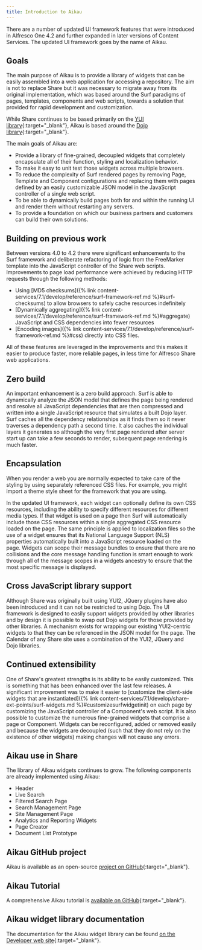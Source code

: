 ```yaml
---
title: Introduction to Aikau
---
```


There are a number of updated UI framework features that were introduced in Alfresco One 4.2 and further expanded in later versions of Content Services. The updated UI framework goes by the name of Aikau.

## Goals

The main purpose of Aikau is to provide a library of widgets that can be easily assembled into a web application for
accessing a repository. The aim is not to replace Share but it was necessary to migrate away from its original
implementation, which was based around the Surf paradigms of pages, templates, components and web scripts, towards a
solution that provided for rapid development and customization.

While Share continues to be based primarily on the [YUI library](https://clarle.github.io/yui3/){:target="_blank"}, Aikau is based around
the [Dojo library](https://dojotoolkit.org/){:target="_blank"}.

The main goals of Aikau are:

* Provide a library of fine-grained, decoupled widgets that completely encapsulate all of their function, styling and localization behavior.
* To make it easy to unit test those widgets across multiple browsers.
* To reduce the complexity of Surf rendered pages by removing Page, Template and Component configurations and replacing them with pages defined by an easily customizable JSON model in the JavaScript controller of a single web script.
* To be able to dynamically build pages both for and within the running UI and render them without restarting any servers.
* To provide a foundation on which our business partners and customers can build their own solutions.

## Building on previous work

Between versions 4.0 to 4.2 there were significant enhancements to the Surf framework and deliberate refactoring of logic
from the FreeMarker template into the JavaScript controller of the Share web scripts. Improvements to page load
performance were achieved by reducing HTTP requests through the following methods:

* Using [MD5 checksums]({% link content-services/7.1/develop/reference/surf-framework-ref.md %}#surf-checksums) to allow browsers to safely cache resources indefinitely
* [Dynamically aggregating]({% link content-services/7.1/develop/reference/surf-framework-ref.md %}#aggregate) JavaScript and CSS dependencies into fewer resources
* [Encoding images]({% link content-services/7.1/develop/reference/surf-framework-ref.md %}#css) directly into CSS files.

All of these features are leveraged in the improvements and this makes it easier to produce faster, more reliable pages,
in less time for Alfresco Share web applications.

## Zero build

An important enhancement is a zero build approach. Surf is able to dynamically analyze the JSON model that defines the
page being rendered and resolve all JavaScript dependencies that are then compressed and written into a single JavaScript
resource that simulates a built Dojo layer. Surf caches all the dependency relationships as it finds them so it never
traverses a dependency path a second time. It also caches the individual layers it generates so although the very first
page rendered after server start up can take a few seconds to render, subsequent page rendering is much faster.

## Encapsulation

When you render a web you are normally expected to take care of the styling by using separately referenced CSS files.
For example, you might import a theme style sheet for the framework that you are using.

In the updated UI framework, each widget can optionally define its own CSS resources, including the ability to specify
different resources for different media types. If that widget is used on a page then Surf will automatically include
those CSS resources within a single aggregated CSS resource loaded on the page. The same principle is applied to
localization files so the use of a widget ensures that its National Language Support (NLS) properties automatically
built into a JavaScript resource loaded on the page. Widgets can scope their message bundles to ensure that there are
no collisions and the core message handling function is smart enough to work through all of the message scopes in a
widgets ancestry to ensure that the most specific message is displayed.

## Cross JavaScript library support

Although Share was originally built using YUI2, JQuery plugins have also been introduced and it can not be restricted
to using Dojo. The UI framework is designed to easily support widgets provided by other libraries and by design it is
possible to swap out Dojo widgets for those provided by other libraries. A mechanism exists for wrapping our existing
YUI2-centric widgets to that they can be referenced in the JSON model for the page. The Calendar of any Share site uses
a combination of the YUI2, JQuery and Dojo libraries.

## Continued extensibility

One of Share's greatest strengths is its ability to be easily customized. This is something that has been enhanced over
the last few releases. A significant improvement was to make it easier to
[customize the client-side widgets that are instantiated]({% link content-services/7.1/develop/share-ext-points/surf-widgets.md %}#customizesurfwidgetinit)
on each page by customizing the JavaScript controller of a Component's web script. It is also possible to customize
the numerous fine-grained widgets that comprise a page or Component. Widgets can be reconfigured, added or removed
easily and because the widgets are decoupled (such that they do not rely on the existence of other widgets) making
changes will not cause any errors.

## Aikau use in Share

The library of Aikau widgets continues to grow. The following components are already implemented using Aikau:

* Header
* Live Search
* Filtered Search Page
* Search Management Page
* Site Management Page
* Analytics and Reporting Widgets
* Page Creator
* Document List Prototype

## Aikau GitHub project

Aikau is available as an open-source [project on GitHub](https://github.com/Alfresco/Aikau){:target="_blank"}.

## Aikau Tutorial

A comprehensive Aikau tutorial is [available on GitHub](https://github.com/Alfresco/Aikau/tree/master/tutorial/chapters/About.md){:target="_blank"}.

## Aikau widget library documentation

The documentation for the Aikau widget library can be found [on the Developer web site](http://dev.alfresco.com/resource/docs/aikau-jsdoc/){:target="_blank"}.
